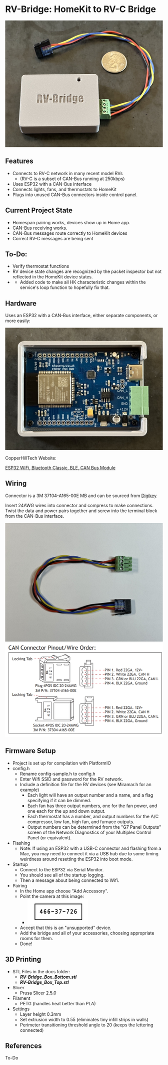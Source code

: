 # RV-Bridge: HomeKit to RV-C Bridge

![RV-Bridge](/docs/images/box_wire_scale.jpeg)

## Features

* Connects to RV-C network in many recent model RVs
    * (RV-C is a subset of CAN-Bus running at 250kbps)
* Uses ESP32 with a CAN-Bus interface
* Connects lights, fans, and thermostats to HomeKit
* Plugs into unused CAN-Bus connectors inside control panel.

## Current Project State

* Homespan pairing works, devices show up in Home app.
* CAN-Bus receiving works.
* CAN-Bus messages route correctly to HomeKit devices
* Correct RV-C messages are being sent

## To-Do:

* Verify thermostat functions
* RV device state changes are recognized by the packet inspector but not reflected in the HomeKit device states.
*   - Added code to make all HK characteristic changes within the service's loop function to hopefully fix that.

## Hardware

Uses an ESP32 with a CAN-Bus interface, either separate components, or more easily:

![ESP32 Module](docs/images/board_in_box.jpeg)

CopperHillTech Website:

[ESP32 WiFi, Bluetooth Classic, BLE, CAN Bus Module](https://copperhilltech.com/esp32-wifi-bluetooth-classic-ble-can-bus-module/)

## Wiring

Connector is a 3M 37104-A165-00E MB and can be sourced from [Digikey](https://www.digikey.com/en/products/detail/3m/37104-A165-00E%2520MB/1855697)

Insert 24AWG wires into connector and compress to make connections. Twist the data and power pairs together and screw into the terminal block from the CAN-Bus interface.

![Cable Wiring](docs/images/cable.jpeg)
![Can-Bus Connector Wiring](docs/images/CAN-connector-wiring.jpg)

## Firmware Setup

- Project is set up for compilation with PlatformIO
- config.h
    * Rename config-sample.h to config.h
    * Enter Wifi SSID and password for the RV network.
    * Include a definition file for the RV devices (see Miramar.h for an example)
        * Each light will have an output number and a name, and a flag specifying if it can be dimmed.
        * Each fan has three output numbers, one for the fan power, and one each for the up and down output.
        * Each thermostat has a number, and output numbers for the A/C compressor, low fan, high fan, and furnace outputs.
        * Output numbers can be determined from the "G7 Panel Outputs" screen of the Network Diagnostics of your Multiplex Control Panel (or equivalent).
- Flashing
    * Note: If using an ESP32 with a USB-C connector and flashing from a Mac, you may need to connect it via a USB hub due to some timing weirdness around resetting the ESP32 into boot mode.
- Startup
    * Connect to the ESP32 via Serial Monitor.
    * You should see all of the startup logging.
    * Then a message about being connected to Wifi.
- Pairing
    * In the Home app choose "Add Accessory".
    * Point the camera at this image:
        - ![Pairing Code](/docs/images/defaultSetupCode.png)
    * Accept that this is an "unsupported" device.
    * Add the bridge and all of your accessories, choosing appropriate rooms for them.
    * Done!

## 3D Printing

- STL Files in the docs folder:
    * ***RV-Bridge_Box_Bottom.stl***
    * ***RV-Bridge_Box_Top.stl***
- Slicer
    * Prusa Slicer 2.5.0
- Filament
    * PETG (handles heat better than PLA)
- Settings
    * Layer height 0.3mm
    * Set extrusion width to 0.55 (eliminates tiny infill strips in walls)
    * Perimeter transitioning threshold angle to 20 (keeps the lettering connected)

## References

To-Do
